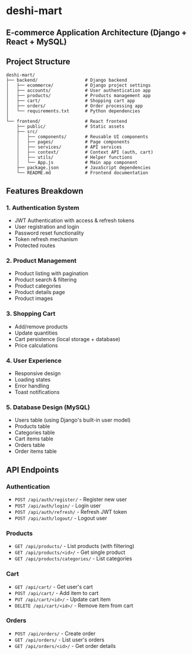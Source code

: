 # deshi-mart
## E-commerce Application Architecture (Django + React + MySQL)

## Project Structure
```
deshi-mart/
├── backend/                  # Django backend
│   ├── ecommerce/            # Django project settings
│   ├── accounts/             # User authentication app
│   ├── products/             # Products management app
│   ├── cart/                 # Shopping cart app
│   ├── orders/               # Order processing app
│   └── requirements.txt      # Python dependencies
│
└── frontend/                 # React frontend
    ├── public/               # Static assets
    ├── src/
    │   ├── components/       # Reusable UI components
    │   ├── pages/            # Page components
    │   ├── services/         # API services
    │   ├── context/          # Context API (auth, cart)
    │   ├── utils/            # Helper functions
    │   └── App.js            # Main app component
    ├── package.json          # JavaScript dependencies
    └── README.md             # Frontend documentation
```

## Features Breakdown

### 1. Authentication System
- JWT Authentication with access & refresh tokens
- User registration and login
- Password reset functionality
- Token refresh mechanism
- Protected routes

### 2. Product Management
- Product listing with pagination
- Product search & filtering
- Product categories
- Product details page
- Product images

### 3. Shopping Cart
- Add/remove products
- Update quantities
- Cart persistence (local storage + database)
- Price calculations

### 4. User Experience
- Responsive design
- Loading states
- Error handling
- Toast notifications

### 5. Database Design (MySQL)
- Users table (using Django's built-in user model)
- Products table
- Categories table
- Cart items table
- Orders table
- Order items table

## API Endpoints

### Authentication
- `POST /api/auth/register/` - Register new user
- `POST /api/auth/login/` - Login user
- `POST /api/auth/refresh/` - Refresh JWT token
- `POST /api/auth/logout/` - Logout user

### Products
- `GET /api/products/` - List products (with filtering)
- `GET /api/products/<id>/` - Get single product
- `GET /api/products/categories/` - List categories

### Cart
- `GET /api/cart/` - Get user's cart
- `POST /api/cart/` - Add item to cart
- `PUT /api/cart/<id>/` - Update cart item
- `DELETE /api/cart/<id>/` - Remove item from cart

### Orders
- `POST /api/orders/` - Create order
- `GET /api/orders/` - List user's orders
- `GET /api/orders/<id>/` - Get order details
